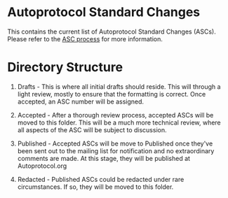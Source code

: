 # Autoprotocol Standard Changes

This contains the current list of Autoprotocol Standard Changes (ASCs). Please refer to the [ASC process](http://autoprotocol.org/community/) for more information.

# Directory Structure

1. Drafts - This is where all initial drafts should reside. This will through a light review, mostly to ensure that the formatting is correct. Once accepted, an ASC number will be assigned.

2. Accepted - After a thorough review process, accepted ASCs will be moved to this folder. This will be a much more technical review, where all aspects of the ASC will be subject to discussion.

3. Published - Accepted ASCs will be move to Published once they've been sent out to the mailing list for notification and no extraordinary comments are made. At this stage, they will be published at Autoprotocol.org

4. Redacted - Published ASCs could be redacted under rare circumstances. If so, they will be moved to this folder.

